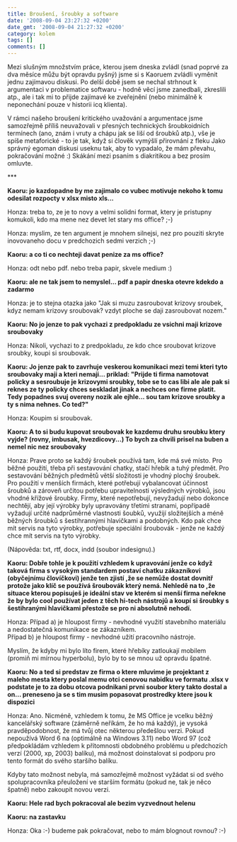 ```yaml
---
title: Broušení, šroubky a software
date: '2008-09-04 23:27:32 +0200'
date_gmt: '2008-09-04 21:27:32 +0200'
category: kolem
tags: []
comments: []
---
```

<p>Mezi slušným množstvím práce, kterou jsem dneska zvládl (snad poprvé za dva měsíce můžu být opravdu pyšný) jsme si s Kaoruem zvládli vyměnit jednu zajímavou diskusi. Po delší době jsem se nechal strhnout k argumentaci v problematice softwaru - hodně věcí jsme zanedbali, zkreslili atp., ale i tak mi to přijde zajímavé ke zveřejnění (nebo minimálně k neponechání pouze v historii icq klienta).</p>
<p>V rámci našeho broušení kritického uvažování a argumentace jsme samozřejmě příliš neuvažovali v přesných technických šroubkoidních termínech (ano, znám i vruty a chápu jak se liší od šroubků atp.), vše je spíše metaforické - to je tak, když si člověk vymýšlí přirovnání z fleku Jako správný egoman diskusi useknu tak, aby to vypadalo, že mám převahu, pokračování možné :) Skákání mezi psaním s diakritikou a bez prosím omluvte.</p>
<p>***</p>
<p><strong>Kaoru: jo kazdopadne by me zajimalo co vubec motivuje nekoho k tomu odesilat rozpocty v xlsx misto xls...</strong></p>
<p>Honza: treba to, ze je to novy a velmi solidni format, ktery je pristupny komukoli, kdo ma mene nez devet let stary ms office? ;-)</p>
<p>Honza: myslim, ze ten argument je mnohem silnejsi, nez pro pouziti skryte inovovaneho docu v predchozich sedmi verzich ;-)</p>
<p><strong>Kaoru: a co ti co nechteji davat penize za ms office?</strong></p>
<p>Honza: odt nebo pdf. nebo treba papir, skvele medium :)</p>
<p><strong>Kaoru: ale ne tak jsem to nemyslel... pdf a papir dneska otevre kdekdo a zadarmo</strong></p>
<p>Honza: je to stejna otazka jako "Jak si muzu zasroubovat krizovy sroubek, kdyz nemam krizovy sroubovak? vzdyt ploche se daji zasroubovat nozem."</p>
<p><strong>Kaoru: No jo jenze to pak vychazi z predpokladu ze vsichni maji krizove sroubovaky</strong></p>
<p>Honza: Nikoli, vychazi to z predpokladu, ze kdo chce sroubovat krizove sroubky, koupi si sroubovak.</p>
<p><strong>Kaoru: Jo jenze pak to zavrhuje veskerou komunikaci mezi temi kteri tyto sroubovaky maji a kteri nemaji... priklad: "Prijde ti firma namotovat policky a sesroubuje je krizovymi sroubky, tobe se to cas libi ale ale pak si reknes ze ty policky chces seskladat jinak a nechces one firme platit. Tedy popadnes svuj overeny nozik ale ejhle... sou tam krizove sroubky a ty s nima nehnes. Co ted?"</strong></p>
<p>Honza: Koupim si sroubovak.</p>
<p><strong>Kaoru: A to si budu kupovat sroubovak ke kazdemu druhu sroubku ktery vyjde? (rovny, imbusak, hvezdicovy...) To bych za chvili prisel na buben a nemel nic nez sroubovaky</strong></p>
<p>Honza: Prave proto se každý šroubek používá tam, kde má své místo. Pro běžné použití, třeba při sestavování chatky, stačí hřebík a tuhý předmět. Pro sestavování běžných předmětů větší složitosti je vhodný plochý šroubek. Pro použití v menších firmách, které potřebují vybalancovat účinnost šroubků a zároveň určitou potřebu upravitelnosti výsledných výrobků, jsou vhodné křížové šroubky. Firmy, které nepotřebují, nevyžadují nebo dokonce nechtějí, aby její výrobky byly upravovány třetími stranami, popřípadě vyžadují určité nadprůměrné vlastnosti šoubků, využijí složitejších a méně běžných šroubků s šestihrannými hlavičkami a podobných. Kdo pak chce mít servis na tyto výrobky, potřebuje speciální šroubovák - jenže ne každý chce mít servis na tyto výrobky.</p>
<p>(Nápověda: txt, rtf, docx, indd (soubor indesignu).)</p>
<p><strong>Kaoru: Dobře tohle je k použití vzhledem k upravování jenže co když taková firma s vysokým standardem postaví chatku zákazníkovi (obyčejnímu človíčkovi) jenže ten zjistí ,že se nemůže dostat dovnitř protože jako klíč se používá šroubovák který nemá. Nehledě na to ,že situace kterou popisuješ je ideální stav ve kterém si menší firma neřekne že by bylo cool používat jeden z těch hi-tech nástrojů a koupí si šroubky s šestihranými hlavičkami přestože se pro ni absolutně nehodí.</strong></p>
<p>Honza: Případ a) je hloupost firmy - nevhodné využití stavebního materiálu a nedostatečná komunikace se zákazníkem.<br />
Případ b) je hloupost firmy - nevhodné užití pracovního nástroje.</p>
<p>Myslím, že kdyby mi bylo líto firem, které hřebíky zatloukají mobilem (promiň mi mírnou hyperbolu), bylo by to se mnou už opravdu špatné.</p>
<p><strong>Kaoru: No a ted si predstav ze firma o ktere mluvime je projektant z maleho mesta ktery poslal memu otci cenovou nabidku ve formatu .xlsx v podstate je to za dobu otcova podnikani prvni soubor ktery takto dostal a on... preneseno ja se s tim musim popasovat prostredky ktere jsou k dispozici</strong></p>
<p>Honza: Ano. Nicméně, vzhledem k tomu, že MS Office je vcelku běžný kancelářský software (záměrně neříkám, že ho má každý), je vysoká pravděpodobnost, že má tvůj otec některou předešlou verzi. Pokud nepoužívá Word 6 na (optimálně na Windows 3.11) nebo Word 97 (což předpokládám vzhledem k přítomnosti obdobného problému u předchozích verzí (2000, xp, 2003) balíku), má možnost doinstalovat si podporu pro tento formát do svého staršího balíku.</p>
<p>Kdyby tato možnost nebyla, má samozřejmě možnost vyžádat si od svého spolupracovníka přeuložení ve starším formátu (pokud ne, tak je něco špatně) nebo zakoupit novou verzi.</p>
<p><strong>Kaoru: Hele rad bych pokracoval ale bezim vyzvednout helenu </p>
<p>Kaoru: na zastavku</strong></p>
<p>Honza: Oka :-) budeme pak pokračovat, nebo to mám blognout rovnou? :-)</p>
